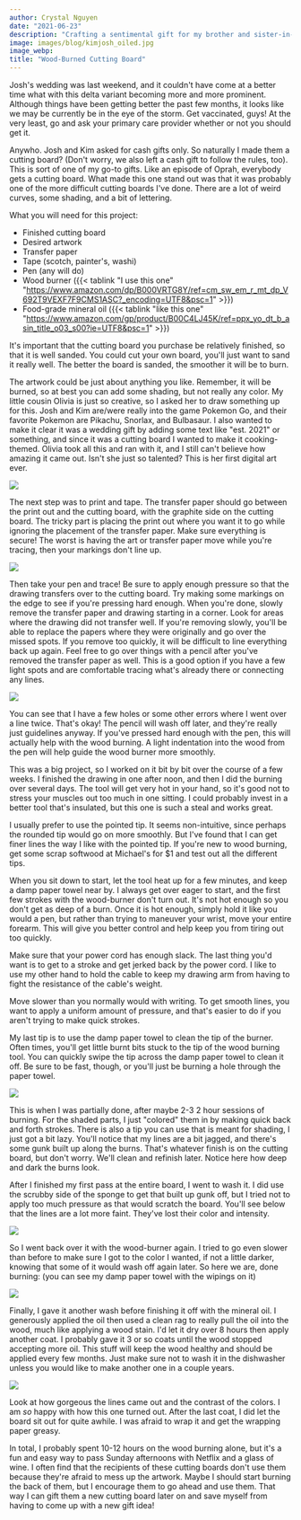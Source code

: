 ```yaml
---
author: Crystal Nguyen
date: "2021-06-23"
description: "Crafting a sentimental gift for my brother and sister-in-law's wedding"
image: images/blog/kimjosh_oiled.jpg
image_webp: 
title: "Wood-Burned Cutting Board"
---
```


Josh's wedding was last weekend, and it couldn't have come at a better time what with this delta variant becoming more and more prominent. Although things have been getting better the past few months, it looks like we may be currently be in the eye of the storm. Get vaccinated, guys! At the very least, go and ask your primary care provider whether or not you should get it.

Anywho. Josh and Kim asked for cash gifts only. So naturally I made them a cutting board? (Don't worry, we also left a cash gift to follow the rules, too). This is sort of one of my go-to gifts. Like an episode of Oprah, everybody gets a cutting board. What made this one stand out was that it was probably one of the more difficult cutting boards I've done. There are a lot of weird curves, some shading, and a bit of lettering.

What you will need for this project:

* Finished cutting board
* Desired artwork
* Transfer paper
* Tape (scotch, painter's, washi)
* Pen (any will do)
* Wood burner ({{< tablink "I use this one" "https://www.amazon.com/dp/B000VRTG8Y/ref=cm_sw_em_r_mt_dp_V692T9VEXF7F9CMS1ASC?_encoding=UTF8&psc=1" >}})
* Food-grade mineral oil ({{< tablink "like this one" "https://www.amazon.com/gp/product/B00C4LJ45K/ref=ppx_yo_dt_b_asin_title_o03_s00?ie=UTF8&psc=1" >}})

It's important that the cutting board you purchase be relatively finished, so that it is well sanded. You could cut your own board, you'll just want to sand it really well. The better the board is sanded, the smoother it will be to burn.

The artwork could be just about anything you like. Remember, it will be burned, so at best you can add some shading, but not really any color. My little cousin Olivia is just so creative, so I asked her to draw something up for this. Josh and Kim are/were really into the game Pokemon Go, and their favorite Pokemon are Pikachu, Snorlax, and Bulbasaur. I also wanted to make it clear it was a wedding gift by adding some text like "est. 2021" or something, and since it was a cutting board I wanted to make it cooking-themed. Olivia took all this and ran with it, and I still can't believe how amazing it came out. Isn't she just so talented? This is her first digital art ever.

![](../../images/blog/pokemonart.jpg)

The next step was to print and tape. The transfer paper should go between the print out and the cutting board, with the graphite side on the cutting board. The tricky part is placing the print out where you want it to go while ignoring the placement of the transfer paper. Make sure everything is secure! The worst is having the art or transfer paper move while you're tracing, then your markings don't line up.

![](../../images/blog/kimjosh.jpg)

Then take your pen and trace! Be sure to apply enough pressure so that the drawing transfers over to the cutting board. Try making some markings on the edge to see if you're pressing hard enough. When you're done, slowly remove the transfer paper and drawing starting in a corner. Look for areas where the drawing did not transfer well. If you're removing slowly, you'll be able to replace the papers where they were originally and go over the missed spots. If you remove too quickly, it will be difficult to line everything back up again. Feel free to go over things with a pencil after you've removed the transfer paper as well. This is a good option if you have a few light spots and are comfortable tracing what's already there or connecting any lines.

![](../../images/blog/kimjosh_traced.jpg)

You can see that I have a few holes or some other errors where I went over a line twice. That's okay! The pencil will wash off later, and they're really just guidelines anyway. If you've pressed hard enough with the pen, this will actually help with the wood burning. A light indentation into the wood from the pen will help guide the wood burner more smoothly.

This was a big project, so I worked on it bit by bit over the course of a few weeks. I finished the drawing in one after noon, and then I did the burning over several days. The tool will get very hot in your hand, so it's good not to stress your muscles out too much in one sitting. I could probably invest in a better tool that's insulated, but this one is such a steal and works great.

I usually prefer to use the pointed tip. It seems non-intuitive, since perhaps the rounded tip would go on more smoothly. But I've found that I can get finer lines the way I like with the pointed tip. If you're new to wood burning, get some scrap softwood at Michael's for $1 and test out all the different tips.

When you sit down to start, let the tool heat up for a few minutes, and keep a damp paper towel near by. I always get over eager to start, and the first few strokes with the wood-burner don't turn out. It's not hot enough so you don't get as deep of a burn. Once it is hot enough, simply hold it like you would a pen, but rather than trying to maneuver your wrist, move your entire forearm. This will give you better control and help keep you from tiring out too quickly. 

Make sure that your power cord has enough slack. The last thing you'd want is to get to a stroke and get jerked back by the power cord. I like to use my other hand to hold the cable to keep my drawing arm from having to fight the resistance of the cable's weight.

Move slower than you normally would with writing. To get smooth lines, you want to apply a uniform amount of pressure, and that's easier to do if you aren't trying to make quick strokes.

My last tip is to use the damp paper towel to clean the tip of the burner. Often times, you'll get little burnt bits stuck to the tip of the wood burning tool. You can quickly swipe the tip across the damp paper towel to clean it off. Be sure to be fast, though, or you'll just be burning a hole through the paper towel.

![](../../images/blog/kimjosh_partialburn.jpg)

This is when I was partially done, after maybe 2-3 2 hour sessions of burning. For the shaded parts, I just "colored" them in by making quick back and forth strokes. There is also a tip you can use that is meant for shading, I just got a bit lazy. You'll notice that my lines are a bit jagged, and there's some gunk built up along the burns. That's whatever finish is on the cutting board, but don't worry. We'll clean and refinish later. Notice here how deep and dark the burns look.

After I finished my first pass at the entire board, I went to wash it. I did use the scrubby side of the sponge to get that built up gunk off, but I tried not to apply too much pressure as that would scratch the board. You'll see below that the lines are a lot more faint. They've lost their color and intensity.

![](../../images/blog/kimjosh_washed.jpg)

So I went back over it with the wood-burner again. I tried to go even slower than before to make sure I got to the color I wanted, if not a little darker, knowing that some of it would wash off again later. So here we are, done burning: (you can see my damp paper towel with the wipings on it)

![](../../images/blog/kimjosh_burned.jpg)


Finally, I gave it another wash before finishing it off with the mineral oil. I generously applied the oil then used a clean rag to really pull the oil into the wood, much like applying a wood stain. I'd let it dry over 8 hours then apply another coat. I probably gave it 3 or so coats until the wood stopped accepting more oil. This stuff will keep the wood healthy and should be applied every few months. Just make sure not to wash it in the dishwasher unless you would like to make another one in a couple years.

![](../../images/blog/kimjosh_oiled.jpg)

Look at how gorgeous the lines came out and the contrast of the colors. I am _so_ happy with how this one turned out. After the last coat, I did let the board sit out for quite awhile. I was afraid to wrap it and get the wrapping paper greasy.

In total, I probably spent 10-12 hours on the wood burning alone, but it's a fun and easy way to pass Sunday afternoons with Netflix and a glass of wine. I often find that the recipients of these cutting boards don't use them because they're afraid to mess up the artwork. Maybe I should start burning the back of them, but I encourage them to go ahead and use them. That way I can gift them a new cutting board later on and save myself from having to come up with a new gift idea!

  
<br>
<br>
<br>
<br>